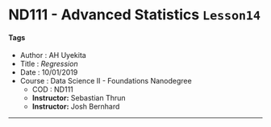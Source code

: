 # ND111 - Advanced Statistics `Lesson14`

#### Tags
* Author : AH Uyekita
* Title  : _Regression_
* Date   : 10/01/2019
* Course : Data Science II - Foundations Nanodegree
    * COD    : ND111
    * **Instructor:** Sebastian Thrun
    * **Instructor:** Josh Bernhard

********************************************************************************
